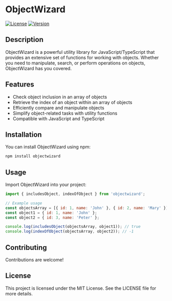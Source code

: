 # ObjectWizard

[![License](https://img.shields.io/badge/license-MIT-blue.svg)](https://opensource.org/licenses/MIT)
[![Version](https://img.shields.io/badge/version-1.0.0-green.svg)]()

## Description

ObjectWizard is a powerful utility library for JavaScript/TypeScript that provides an extensive set of functions for working with objects. Whether you need to manipulate, search, or perform operations on objects, ObjectWizard has you covered.

## Features

- Check object inclusion in an array of objects
- Retrieve the index of an object within an array of objects
- Efficiently compare and manipulate objects
- Simplify object-related tasks with utility functions
- Compatible with JavaScript and TypeScript

## Installation

You can install ObjectWizard using npm:

```bash
npm install objectwizard
```

## Usage
Import ObjectWizard into your project:

```js
import { includesObject, indexOfObject } from 'objectwizard';

// Example usage
const objectsArray = [{ id: 1, name: 'John' }, { id: 2, name: 'Mary' }];
const object1 = { id: 1, name: 'John' };
const object2 = { id: 3, name: 'Peter' };

console.log(includesObject(objectsArray, object1)); // true
console.log(indexOfObject(objectsArray, object2)); // -1
```
## Contributing
Contributions are welcome!

## License
This project is licensed under the MIT License. See the LICENSE file for more details.

